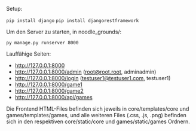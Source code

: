 Setup:

```pip install django```
```pip install djangorestframework```

Um den Server zu starten, in noodle_grounds/:

```py manage.py runserver 8000```

Lauffähige Seiten:

- http://127.0.0.1:8000
- http://127.0.0.1:8000/admin (root@root.root, adminadmin)
- http://127.0.0.1:8000/login (testuser1@testuser1.com, testuser1)
- http://127.0.0.1:8000/game1
- http://127.0.0.1:8000/game2
- http://127.0.0.1:8000/api/games

Die Frontend HTML-Files befinden sich jeweils in core/templates/core und games/templates/games, und alle weiteren Files (.css, .js, .png) befinden sich in den respektiven core/static/core und games/static/games Ordnern.
